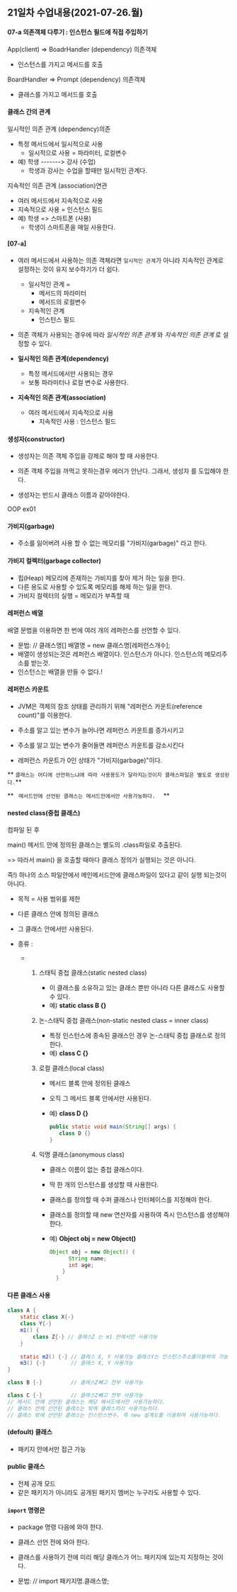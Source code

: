 ## 21일차 수업내용(2021-07-26.월)

#### 07-a 의존객체 다루기 : 인스턴스 필드에 직접 주입하기

App(client)  => BoadrHandler (dependency) 의존객체

- 인스턴스를 가지고 메서드를 호출

BoardHandler => Prompt (dependency) 의존객체

- 클래스를 가지고 메서드를 호출



#### 클래스 간의 관계

일시적인 의존 관계 (dependency)의존

- 특정 메서드에서 일시적으로 사용
  - 일시적으로 사용 = 파라미터, 로컬변수
- 예) 학생 -------> 강사 (수업)
  - 학생과 강사는 수업을 할때만 일시적인 관계다.

지속적인 의존 관계 (association)연관

- 여러 메서드에서 지속적으로 사용
- 지속적으로 사용 = 인스턴스 필드
- 예) 학생 => 스마트폰 (사용)
  - 학생이 스마트폰을 매일 사용한다.

#### [07-a]

- 여러 메서드에서 사용하는 의존 객체라면 ` 일시적인 관계 `가 아니라 지속적인 관계로 설정하는 것이 유지 보수하기가 더 쉽다.
  - 일시적인 관계 =
    - 메서드의 파라미터
    - 메서드의 로컬변수
  - 지속적인 관계
    - 인스턴스 필드
- 의존 객체가 사용되는 경우에 따라 *일시적인 의존 관계*  와 *지속적인 의존 관계*  로 설정할 수 있다.

- **일시적인 의존 관계(dependency)**
  - 특정 메서드에서만 사용되는 경우
  - 보통 파라미터나 로컬 변수로 사용한다.
- **지속적인 의존 관계(association)** 
  - 여러 메서드에서 지속적으로 사용
    - 지속적인 사용 : 인스턴스 필드 



#### **생성자(constructor)**

- 생성자는 의존 객체 주입을 강제로 해야 할 때 사용한다.

- 의존 객체 주입을 까먹고 못하는경우 에러가 안난다. 그래서, 생성자 를 도입해야 한다.

- 생성자는 반드시 클래스 이름과 같아야한다.



OOP ex01 

#### 가비지(garbage)

- 주소를 잃어버려 사용 할 수 없는 메모리를 "가비지(garbage)" 라고 한다.

#### 가비지 컬렉터(garbage collector)

- 힙(Heap) 메모리에 존재하는 가비지를 찾아 제거 하는 일을 한다.
- 다른 용도로 사용할 수 있도록 메모리를 해제 하는 일을 한다.
- 가비지 컬렉터의 실행 =  메모리가 부족할 때



#### 레퍼런스 배열

배열 문법을 이용하면 한 번에 여러 개의 레퍼런스를 선언할 수 있다.

- 문법:
      //     클래스명[] 배열명 = new 클래스명[레퍼런스개수];
- 배열이 생성되는것은 레퍼런스 배열이다. 인스턴스가 아니다. 인스턴스의 메모리주소를 받는것.
- 인스턴스는 배열을 만들 수 없다.!

#### 레퍼런스 카운트

- JVM은 객체의 참조 상태를 관리하기 위해 "레퍼런스 카운트(reference count)"를 이용한다.

- 주소를 알고 있는 변수가 늘어나면 레퍼런스 카운트를 증가시키고
- 주소를 알고 있는 변수가 줄어들면 레퍼런스 카운트를 감소시킨다
- 레퍼런스 카운트가 0인 상태가 "가비지(garbage)"이다.



** `` 클래스는 어디에 선언하느냐에 따라 사용용도가 달라지는것이지 클래스파일은 별도로 생성된다. ``** 

** `  메서드안에 선언된 클래스는 메서드안에서만 사용가능하다.   ` **  



#### nested class(중첩 클래스)

컴파일 된 후 

main() 메서드 안에 정의된 클래스는 별도의 .class파일로 추출된다.

=> 따라서 main() 을 호출할 때마다 클래스 정의가 실행되는 것은 아니다. 

즉!) 하나의 소스 파일안에서 메인메서드안에 클래스파일이 있다고 같이 실행 되는것이 아니다.

- 목적 = 사용 범위를 제한

- 다른 클래스 안에 정의된 클래스

- 그 클래스 안에서만 사용된다.

- 종류 :

  - 1) 스태틱 중첩 클래스(static nested class)

       - 이 클래스를 소유하고 있는 클래스 뿐만 아니라 다른 클래스도 사용할 수 있다.
       - 예)  **static class B {}**

    2) 논-스태틱 중첩 클래스(non-static nested class = inner class)

       - 특정 인스턴스에 종속된 클래스인 경우 논-스태틱 중첩 클래스로 정의한다.
       - 예) **class C {}**

    3) 로컬 클래스(local class)

       - 메서드 블록 안에 정의된 클래스

       - 오직 그 메서드 블록 안에서만 사용된다.

       - 예)  **class D {}** 

         ```java
         public static void main(String[] args) {
         	class D {} 
         }
         ```

         

    4) 익명 클래스(anonymous class)

       - 클래스 이름이 없는 중첩 클래스이다.

       - 딱 한 개의 인스턴스를 생성할 때 사용한다.

       - 클래스를 정의할 때 수퍼 클래스나 인터페이스를 지정해야 한다.

       - 클래스를 정의할 때 new 연산자를 사용하여 즉시 인스턴스를 생성해야 한다.

       - 예)  **Object obj = new Object()**

         ```java
         Object obj = new Object() {
               String name;
               int age;
             }
           }
         ```



#### 다른 클래스 사용

``` java
class A {
    static class X{-}
    class Y{-}
    m1() {
        class Z{-} // 클래스Z 는 m1 안에서만 사용가능
    }
    
    static m2() {-} // 클래스 X, Y 사용가능 클래스Y는 인스턴스주소를이용하여 가능 
    m3() {-}		// 클래스 X, Y 사용가능
}

class B {-}			// 클래스Z빼고 전부 사용가능

class C {-}			// 클래스Z빼고 전부 사용가능
// 메서드 안에 선언된 클래스는 해당 메서드에서만 사용가능하다. 
// 클래스 안에 선언된 클래스는 밖에 클래스끼리 사용가능하다.
// 클래스 밖에 선언된 클래스는 인스턴스변수, 즉 new 설계도를 이용하여 사용가능하다.


```



#### (defoult) 클래스

- 패키지 안에서만 접근 가능

#### public  클래스

- 전체 공개 모드
- 같은 패키지가 아니라도 공개된 패키지 멤버는 누구라도 사용할 수 있다.



#### ` import ` 명령은 

- package 명령 다음에 와야 한다.

- 클래스 선언 전에 와야 한다. 
- 클래스를 사용하기 전에 미리 해당 클래스가 어느 패키지에 있는지 지정하는 것이다.
- 문법:
      //      import 패키지명.클래스명;